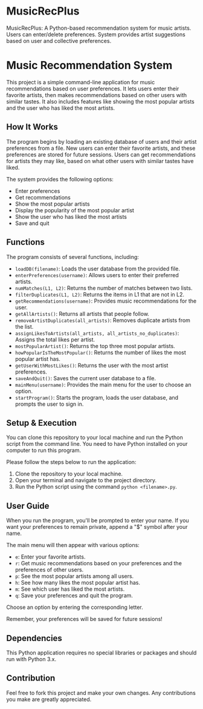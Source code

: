 # MusicRecPlus
MusicRecPlus: A Python-based recommendation system for music artists. Users can enter/delete preferences. System provides artist suggestions based on user and collective preferences.


# Music Recommendation System

This project is a simple command-line application for music recommendations based on user preferences. It lets users enter their favorite artists, then makes recommendations based on other users with similar tastes. It also includes features like showing the most popular artists and the user who has liked the most artists.

## How It Works

The program begins by loading an existing database of users and their artist preferences from a file. New users can enter their favorite artists, and these preferences are stored for future sessions. Users can get recommendations for artists they may like, based on what other users with similar tastes have liked.

The system provides the following options:

- Enter preferences
- Get recommendations
- Show the most popular artists
- Display the popularity of the most popular artist
- Show the user who has liked the most artists
- Save and quit

## Functions

The program consists of several functions, including:

- `loadDB(filename)`: Loads the user database from the provided file.
- `enterPreferences(username)`: Allows users to enter their preferred artists.
- `numMatches(L1, L2)`: Returns the number of matches between two lists.
- `filterDuplicates(L1, L2)`: Returns the items in L1 that are not in L2.
- `getRecommendations(username)`: Provides music recommendations for the user.
- `getAllArtists()`: Returns all artists that people follow.
- `removeArtistDuplicates(all_artists)`: Removes duplicate artists from the list.
- `assignLikesToArtists(all_artists, all_artists_no_duplicates)`: Assigns the total likes per artist.
- `mostPopularArtist()`: Returns the top three most popular artists.
- `howPopularIsTheMostPopular()`: Returns the number of likes the most popular artist has.
- `getUserWithMostLikes()`: Returns the user with the most artist preferences.
- `saveAndQuit()`: Saves the current user database to a file.
- `mainMenu(username)`: Provides the main menu for the user to choose an option.
- `startProgram()`: Starts the program, loads the user database, and prompts the user to sign in.

## Setup & Execution

You can clone this repository to your local machine and run the Python script from the command line. You need to have Python installed on your computer to run this program.

Please follow the steps below to run the application:

1. Clone the repository to your local machine.
2. Open your terminal and navigate to the project directory.
3. Run the Python script using the command `python <filename>.py`.

## User Guide

When you run the program, you'll be prompted to enter your name. If you want your preferences to remain private, append a "$" symbol after your name.

The main menu will then appear with various options:

- `e`: Enter your favorite artists.
- `r`: Get music recommendations based on your preferences and the preferences of other users.
- `p`: See the most popular artists among all users.
- `h`: See how many likes the most popular artist has.
- `m`: See which user has liked the most artists.
- `q`: Save your preferences and quit the program.

Choose an option by entering the corresponding letter.

Remember, your preferences will be saved for future sessions!

## Dependencies

This Python application requires no special libraries or packages and should run with Python 3.x.

## Contribution

Feel free to fork this project and make your own changes. Any contributions you make are greatly appreciated.
